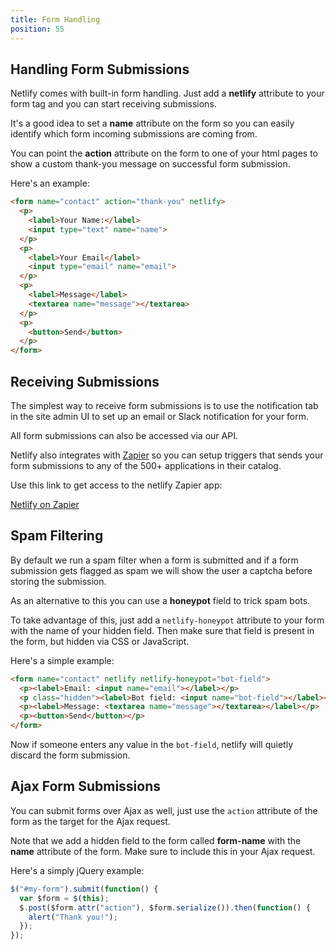 ```yaml
---
title: Form Handling
position: 55
---
```


## Handling Form Submissions

Netlify comes with built-in form handling. Just add a **netlify** attribute to your form tag and you can start receiving submissions.

It's a good idea to set a **name** attribute on the form so you can easily identify which form incoming submissions are coming from.

You can point the **action** attribute on the form to one of your html pages to show a custom thank-you message on successful form submission.

Here's an example:

```html
<form name="contact" action="thank-you" netlify>
  <p>
    <label>Your Name:</label>
    <input type="text" name="name">
  </p>
  <p>
    <label>Your Email</label>
    <input type="email" name="email">
  </p>
  <p>
    <label>Message</label>
    <textarea name="message"></textarea>
  </p>
  <p>
    <button>Send</button>
  </p>
</form>
```

## Receiving Submissions

The simplest way to receive form submissions is to use  the notification tab in
the site admin UI to set up an email or Slack notification for your form.

All form submissions can also be accessed via our API.

Netlify also integrates with [Zapier](https://zapier.com/app/dashboard) so you can
setup triggers that sends your form submissions to any of the 500+ applications in
their catalog.

Use this link to get access to the netlify Zapier app:

[Netlify on Zapier](https://zapier.com/developer/invite/27442/6c1b6a3bbcf86c07c0a0f7dfe2d0327c/?utm_source=Netlify+and+BitBalloon&utm_campaign=7897bcd976-Netlify_Newsletter_8_Zapier&utm_medium=email&utm_term=0_200b533eb5-7897bcd976-)

## Spam Filtering

By default we run a spam filter when a form is submitted and if a form submission gets flagged as spam we will show the user a captcha before storing the submission.

As an alternative to this you can use a **honeypot** field to trick spam bots.

To take advantage of this, just add a `netlify-honeypot` attribute to your form with the name of your hidden field. Then make sure that field is present in the form, but hidden via CSS or JavaScript.

Here's a simple example:

```html
<form name="contact" netlify netlify-honeypot="bot-field">
  <p><label>Email: <input name="email"></label></p>
  <p class="hidden"><label>Bot field: <input name="bot-field"></label></p>
  <p><label>Message: <textarea name="message"></textarea></label></p>
  <p><button>Send</button></p>
</form>
```

Now if someone enters any value in the `bot-field`, netlify will quietly discard the form submission.

## Ajax Form Submissions

You can submit forms over Ajax as well, just use the `action` attribute of the form as the target for the Ajax request.

Note that we add a hidden field to the form called **form-name** with the **name** attribute of the form. Make sure to include this in your Ajax request.

Here's a simply jQuery example:

```js
$("#my-form").submit(function() {
  var $form = $(this);
  $.post($form.attr("action"), $form.serialize()).then(function() {
    alert("Thank you!");
  });
});
```
